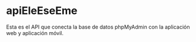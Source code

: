 # apiEleEseEme
Esta es el API que conecta la base de datos phpMyAdmin con la aplicación web y aplicación móvil.
